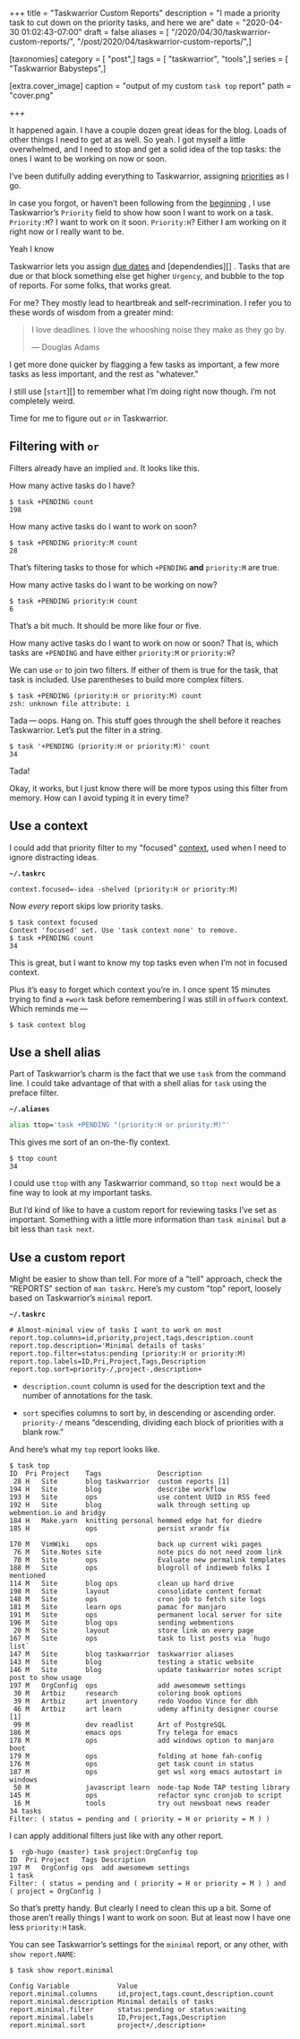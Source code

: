 +++
title = "Taskwarrior Custom Reports"
description = "I made a priority task to cut down on the priority tasks, and here we are"
date = "2020-04-30 01:02:43-07:00"
draft = false
aliases = [ "/2020/04/30/taskwarrior-custom-reports/", "/post/2020/04/taskwarrior-custom-reports/",]

[taxonomies]
category = [ "post",]
tags = [ "taskwarrior", "tools",]
series = [ "Taskwarrior Babysteps",]

[extra.cover_image]
caption = "output of my custom `task top` report"
path = "cover.png"

+++

It happened again. I have a couple dozen great ideas for the blog. Loads of
other things I need to get at as well. So yeah. I got myself a little
overwhelmed, and I need to stop and get a solid idea of the top tasks: the ones
I want to be working on now or soon.

[priorities]: /post/2017/12/taskwarrior-priorities/

I’ve been dutifully adding everything to Taskwarrior, assigning [priorities][]
as I go.

[beginning]: /post/2017/12/taskwarrior/

In case you forgot, or haven’t been following from the [beginning][] , I use
Taskwarrior’s `Priority` field to show how soon I want to work on a task.
`Priority:M`? I want to work on it soon. `Priority:H`? Either I am working on
it right now or I really want to be.

[due dates]: /post/2018/01/taskwarrior-due-dates/
[dependencies]: /post/2018/02/setting-task-dependencies-in-taskwarrior/
[`task start`]: /post/2018/12/active-tasks-in-taskwarrior/

<aside class="admonition">
<p class="admonition-title">Yeah I know</p>

Taskwarrior lets you assign [due dates][] and [dependendies][] . Tasks that are
due or that block something else get higher `Urgency`, and bubble to the top of
reports. For some folks, that works great.

For me? They mostly lead to heartbreak and self-recrimination. I refer you to
these words of wisdom from a greater mind:

> I love deadlines. I love the whooshing noise they make as they go by.
>
> — Douglas Adams

I get more done quicker by flagging a few tasks as important, a few more tasks
as less important, and the rest as "whatever."

I still use [`start`][] to remember what I’m doing right now though. I’m not
completely weird.

</aside>

Time for me to figure out `or` in Taskwarrior.

## Filtering with `or`

Filters already have an implied `and`. It looks like this.

How many active tasks do I have?

    $ task +PENDING count
    198

How many active tasks do I want to work on soon?

    $ task +PENDING priority:M count
    28

That’s filtering tasks to those for which `+PENDING` **and** `priority:M` are
true.

How many active tasks do I want to be working on now?

    $ task +PENDING priority:H count
    6

That’s a bit much. It should be more like four or five.

How many active tasks do I want to work on now or soon? That is, which tasks
are `+PENDING` and have either `priority:M` or `priority:H`?

We can use `or` to join two filters. If either of them is true for the task,
that task is included. Use parentheses to build more complex filters.

    $ task +PENDING (priority:H or priority:M) count
    zsh: unknown file attribute: i

Tada — oops. Hang on. This stuff goes through the shell before it reaches
Taskwarrior. Let’s put the filter in a string.

    $ task '+PENDING (priority:H or priority:M)' count
    34

Tada!

Okay, it works, but I just know there will be more typos using this filter from
memory. How can I avoid typing it in every time?

## Use a context

I could add that priority filter to my "focused" [context](/post/2018/02/taskwarrior-contexts/), used when I need to ignore distracting ideas.

**`~/.taskrc`**

    context.focused=-idea -shelved (priority:H or priority:M)

Now *every* report skips low priority tasks.

    $ task context focused
    Context 'focused' set. Use 'task context none' to remove.
    $ task +PENDING count
    34

This is great, but I want to know my top tasks even when I’m not in focused context.

Plus it’s easy to forget which context you’re in. I once spent 15 minutes
trying to find a `+work` task before remembering I was still in `offwork`
context. Which reminds me — 

    $ task context blog

## Use a shell alias

Part of Taskwarrior’s charm is the fact that we use `task` from the command
line. I could take advantage of that with a shell alias for `task` using the
preface filter.

**`~/.aliases`**

``` bash
alias ttop='task +PENDING "(priority:H or priority:M)"'
```

This gives me sort of an on-the-fly context.

    $ ttop count
    34

I could use `ttop` with any Taskwarrior command, so `ttop next` would be a fine
way to look at my important tasks.

But I’d kind of like to have a custom report for reviewing tasks I’ve set as
important. Something with a little more information than `task minimal` but a
bit less than `task next`.

## Use a custom report

Might be easier to show than tell. For more of a "tell" approach, check the
"REPORTS" section of `man taskrc`. Here’s my custom "top" report, loosely based
on Taskwarrior’s `minimal` report.

**`~/.taskrc`**

```text
# Almost-minimal view of tasks I want to work on most
report.top.columns=id,priority,project,tags,description.count 
report.top.description='Minimal details of tasks'
report.top.filter=status:pending (priority:H or priority:M)
report.top.labels=ID,Pri,Project,Tags,Description
report.top.sort=priority-/,project-,description+ 
```

- `description.count` column is used for the description text and the number of
  annotations for the task.

- `sort` specifies columns to sort by, in descending or ascending order.
  `priority-/` means “descending, dividing each block of priorities with a
  blank row.”

And here’s what my `top` report looks like.

    $ task top
    ID  Pri Project    Tags              Description
     28 H   Site       blog taskwarrior  custom reports [1]
    194 H   Site       blog              describe workflow
    193 H   Site       ops               use content UUID in RSS feed
    192 H   Site       blog              walk through setting up webmention.io and bridgy
    184 H   Make.yarn  knitting personal hemmed edge hat for diedre
    185 H              ops               persist xrandr fix

    170 M   VimWiki    ops               back up current wiki pages
     76 M   Site.Notes site              note pics do not need zoom link
     70 M   Site       ops               Evaluate new permalink templates
    188 M   Site       ops               blogroll of indieweb folks I mentioned
    114 M   Site       blog ops          clean up hard drive
    198 M   Site       layout            consolidate content format
    148 M   Site       ops               cron job to fetch site logs
    181 M   Site       learn ops         pamac for manjaro
    191 M   Site       ops               permanent local server for site
    196 M   Site       blog ops          sending webmentions
     20 M   Site       layout            store link on every page
    167 M   Site       ops               task to list posts via `hugo list`
    147 M   Site       blog taskwarrior  taskwarrior aliases
    143 M   Site       blog              testing a static website
    146 M   Site       blog              update taskwarrior notes script post to show usage
    197 M   OrgConfig  ops               add awesomewm settings
     30 M   Artbiz     research          coloring book options
     39 M   Artbiz     art inventory     redo Voodoo Vince for dbh
     46 M   Artbiz     art learn         udemy affinity designer course [1]
     99 M              dev readlist      Art of PostgreSQL
    186 M              emacs ops         Try telega for emacs
    178 M              ops               add windows option to manjaro boot
    179 M              ops               folding at home fah-config
    176 M              ops               get task count in status
    187 M              ops               get wsl xorg emacs autostart in windows
     50 M              javascript learn  node-tap Node TAP testing library
    145 M              ops               refactor sync cronjob to script
     16 M              tools             try out newsboat news reader
    34 tasks
    Filter: ( status = pending and ( priority = H or priority = M ) )

I can apply additional filters just like with any other report.

    $  rgb-hugo (master) task project:OrgConfig top
    ID  Pri Project   Tags Description
    197 M   OrgConfig ops  add awesomewm settings
    1 task
    Filter: ( status = pending and ( priority = H or priority = M ) ) and ( project = OrgConfig )

So that’s pretty handy. But clearly I need to clean this up a bit. Some of
those aren’t really things I want to work on soon. But at least now I have one
less `priority:H` task.

You can see Taskwarrior’s settings for the `minimal` report, or any other, with
`show report.NAME`:

    $ task show report.minimal

    Config Variable            Value
    report.minimal.columns     id,project,tags.count,description.count
    report.minimal.description Minimal details of tasks
    report.minimal.filter      status:pending or status:waiting
    report.minimal.labels      ID,Project,Tags,Description
    report.minimal.sort        project+/,description+